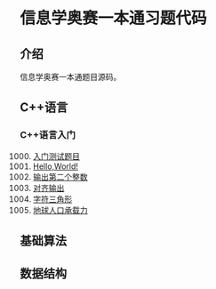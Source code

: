 # 信息学奥赛一本通习题代码

## 介绍

信息学奥赛一本通题目源码。

## C++语言

### C++语言入门

1000. [入门测试题目](https://gitee.com/wyloving/YiBenTongCode/blob/master/1000%E5%85%A5%E9%97%A8%E6%B5%8B%E8%AF%95%E9%A2%98.cpp)
1001. [Hello,World!](https://gitee.com/wyloving/YiBenTongCode/blob/master/1001HelloWorld.cpp)
1002. [输出第二个整数](https://gitee.com/wyloving/YiBenTongCode/blob/master/1002_%E8%BE%93%E5%87%BA%E7%AC%AC%E4%BA%8C%E4%B8%AA%E6%95%B4%E6%95%B0.cpp)
1003. [对齐输出](https://gitee.com/wyloving/YiBenTongCode/blob/master/1003_%E5%AF%B9%E9%BD%90%E8%BE%93%E5%87%BA.cpp)
1004. [字符三角形](https://gitee.com/wyloving/YiBenTongCode/blob/master/1004_%E5%AD%97%E7%AC%A6%E4%B8%89%E8%A7%92%E5%BD%A2.cpp)
1005. [地球人口承载力](https://gitee.com/wyloving/YiBenTongCode/blob/master/1005_%E5%9C%B0%E7%90%83%E4%BA%BA%E5%8F%A3%E6%89%BF%E8%BD%BD%E5%8A%9B.cpp)

## 基础算法

## 数据结构

